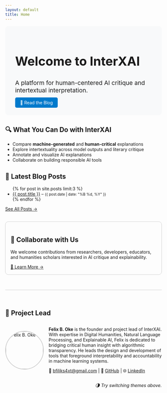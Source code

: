 ```yaml
---
layout: default
title: Home
---
```


<section style="padding: 2rem; background: #f8f9fa; border-radius: 10px;">
  <h1 style="font-size: 2.5rem;">Welcome to InterXAI</h1>
  <p style="font-size: 1.2rem;">A platform for human-centered AI critique and intertextual interpretation.</p>
  <a href="{{ site.baseurl }}/blog/" style="padding: 0.5rem 1rem; background: #007acc; color: white; border-radius: 5px; text-decoration: none;">📰 Read the Blog</a>
</section>

<section style="margin-top: 2rem;">
  <h2>🔍 What You Can Do with InterXAI</h2>
  <ul>
    <li>Compare <strong>machine-generated</strong> and <strong>human-critical</strong> explanations</li>
    <li>Explore intertextuality across model outputs and literary critique</li>
    <li>Annotate and visualize AI explanations</li>
    <li>Collaborate on building responsible AI tools</li>
  </ul>
</section>

<section style="margin-top: 2rem;">
  <h2>📝 Latest Blog Posts</h2>
  <ul>
    {% for post in site.posts limit:3 %}
      <li>
        <a href="{{ site.baseurl }}{{ post.url }}">{{ post.title }}</a> – 
        <small>{{ post.date | date: "%B %d, %Y" }}</small>
      </li>
    {% endfor %}
  </ul>
  <a href="{{ site.baseurl }}/blog/">See All Posts →</a>
</section>

<section style="margin-top: 2rem; padding: 1rem; border: 1px solid #ccc; border-radius: 10px;">
  <h2>🤝 Collaborate with Us</h2>
  <p>We welcome contributions from researchers, developers, educators, and humanities scholars interested in AI critique and explainability.</p>
  <a href="{{ site.baseurl }}/collaborate/">🔗 Learn More →</a>
</section>

<section style="margin-top: 3rem; border-top: 1px solid #ccc; padding-top: 2rem;">
  <h2>👤 Project Lead</h2>
  <div style="display: flex; align-items: center; gap: 1rem;">
    <img src="{{ site.baseurl }}/assets/img/felix-profile.jpg" alt="Felix B. Oke" style="width: 120px; height: 120px; border-radius: 50%; border: 2px solid #ccc;">
    <div>
      <p><strong>Felix B. Oke</strong> is the founder and project lead of InterXAI. With expertise in Digital Humanities, Natural Language Processing, and Explainable AI, Felix is dedicated to bridging critical human insight with algorithmic transparency. He leads the design and development of tools that foreground interpretability and accountability in machine learning systems.</p>
      <p>📧 <a href="mailto:bfiliks4xt@gmail.com">bfiliks4xt@gmail.com</a> |
         🔗 <a href="https://github.com/bfiliks" target="_blank">GitHub</a> |
         🌐 <a href="https://www.linkedin.com/in/felixoke/" target="_blank">LinkedIn</a></p>
    </div>
  </div>
</section>

<p style="text-align: right; font-size: 0.9rem;"><em>🌗 Try switching themes above.</em></p>
